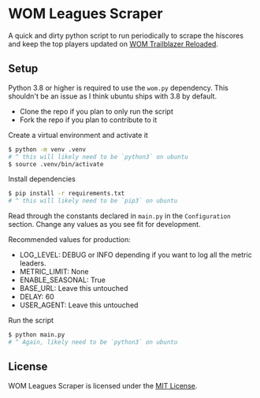 # WOM Leagues Scraper

A quick and dirty python script to run periodically to scrape the hiscores and keep
the top players updated on [WOM Trailblazer Reloaded](https://league.wiseoldman.net).

## Setup

Python 3.8 or higher is required to use the `wom.py` dependency. This shouldn't be
an issue as I think ubuntu ships with 3.8 by default.

- Clone the repo if you plan to only run the script
- Fork the repo if you plan to contribute to it

Create a virtual environment and activate it

```bash
$ python -m venv .venv
# ^ this will likely need to be `python3` on ubuntu
$ source .venv/bin/activate
```

Install dependencies

```bash
$ pip install -r requirements.txt
# ^ this will likely need to be `pip3` on ubuntu
```

Read through the constants declared in `main.py` in the `Configuration` section.
Change any values as you see fit for development.

Recommended values for production:

- LOG_LEVEL: DEBUG or INFO depending if you want to log all the metric leaders.
- METRIC_LIMIT: None
- ENABLE_SEASONAL: True
- BASE_URL: Leave this untouched
- DELAY: 60
- USER_AGENT: Leave this untouched

Run the script

```bash
$ python main.py
# ^ Again, likely need to be `python3` on ubuntu
```

## License

WOM Leagues Scraper is licensed under the
[MIT License](https://github.com/Jonxslays/wom-leagues-scraper/blob/master/LICENSE).

